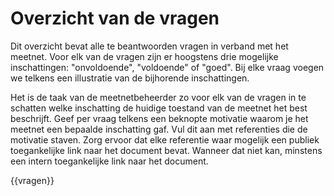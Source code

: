 # Overzicht van de vragen

Dit overzicht bevat alle te beantwoorden vragen in verband met het meetnet.
Voor elk van de vragen zijn er hoogstens drie mogelijke inschattingen: "onvoldoende", "voldoende" of "goed".
Bij elke vraag voegen we telkens een illustratie van de bijhorende inschattingen.

Het is de taak van de meetnetbeheerder zo voor elk van de vragen in te schatten welke inschatting de huidige toestand van de meetnet het best beschrijft.
Geef per vraag telkens een beknopte motivatie waarom je het meetnet een bepaalde inschatting gaf.
Vul dit aan met referenties die de motivatie staven.
Zorg ervoor dat elke referentie waar mogelijk een publiek toegankelijke link naar het document bevat.
Wanneer dat niet kan, minstens een intern toegankelijke link naar het document.

{{vragen}}
